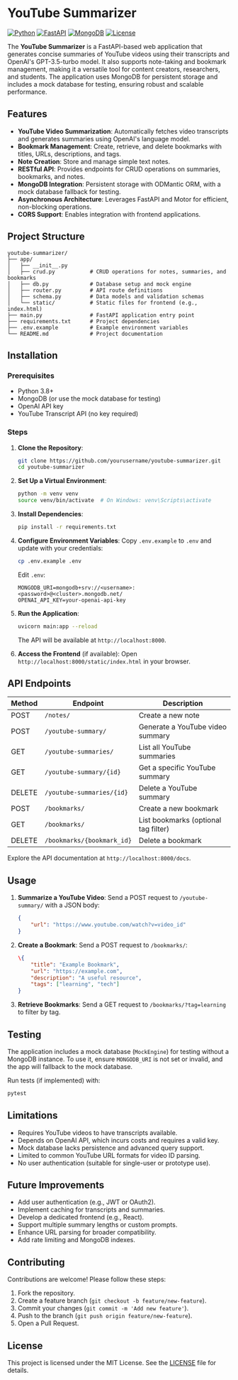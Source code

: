 
# YouTube Summarizer

[![Python](https://img.shields.io/badge/Python-3.8%2B-blue)](https://www.python.org/)
[![FastAPI](https://img.shields.io/badge/FastAPI-0.115.11-green)](https://fastapi.tiangolo.com/)
[![MongoDB](https://img.shields.io/badge/MongoDB-4.0%2B-brightgreen)](https://www.mongodb.com/)
[![License](https://img.shields.io/badge/License-MIT-yellow)](LICENSE)

The **YouTube Summarizer** is a FastAPI-based web application that generates concise summaries of YouTube videos using their transcripts and OpenAI's GPT-3.5-turbo model. It also supports note-taking and bookmark management, making it a versatile tool for content creators, researchers, and students. The application uses MongoDB for persistent storage and includes a mock database for testing, ensuring robust and scalable performance.

## Features

- **YouTube Video Summarization**: Automatically fetches video transcripts and generates summaries using OpenAI's language model.
- **Bookmark Management**: Create, retrieve, and delete bookmarks with titles, URLs, descriptions, and tags.
- **Note Creation**: Store and manage simple text notes.
- **RESTful API**: Provides endpoints for CRUD operations on summaries, bookmarks, and notes.
- **MongoDB Integration**: Persistent storage with ODMantic ORM, with a mock database fallback for testing.
- **Asynchronous Architecture**: Leverages FastAPI and Motor for efficient, non-blocking operations.
- **CORS Support**: Enables integration with frontend applications.

## Project Structure

```
youtube-summarizer/
├── app/
│   ├── __init__.py
│   ├── crud.py           # CRUD operations for notes, summaries, and bookmarks
│   ├── db.py             # Database setup and mock engine
│   ├── router.py         # API route definitions
│   ├── schema.py         # Data models and validation schemas
│   └── static/           # Static files for frontend (e.g., index.html)
├── main.py               # FastAPI application entry point
├── requirements.txt      # Project dependencies
├── .env.example          # Example environment variables
└── README.md             # Project documentation
```

## Installation

### Prerequisites

- Python 3.8+
- MongoDB (or use the mock database for testing)
- OpenAI API key
- YouTube Transcript API (no key required)

### Steps

1. **Clone the Repository**:
   ```bash
   git clone https://github.com/yourusername/youtube-summarizer.git
   cd youtube-summarizer
   ```

2. **Set Up a Virtual Environment**:
   ```bash
   python -m venv venv
   source venv/bin/activate  # On Windows: venv\Scripts\activate
   ```

3. **Install Dependencies**:
   ```bash
   pip install -r requirements.txt
   ```

4. **Configure Environment Variables**:
   Copy `.env.example` to `.env` and update with your credentials:
   ```bash
   cp .env.example .env
   ```
   Edit `.env`:
   ```
   MONGODB_URI=mongodb+srv://<username>:<password>@<cluster>.mongodb.net/
   OPENAI_API_KEY=your-openai-api-key
   ```

5. **Run the Application**:
   ```bash
   uvicorn main:app --reload
   ```
   The API will be available at `http://localhost:8000`.

6. **Access the Frontend** (if available):
   Open `http://localhost:8000/static/index.html` in your browser.

## API Endpoints

| Method | Endpoint                     | Description                              |
|--------|------------------------------|------------------------------------------|
| POST   | `/notes/`                    | Create a new note                        |
| POST   | `/youtube-summary/`          | Generate a YouTube video summary         |
| GET    | `/youtube-summaries/`        | List all YouTube summaries               |
| GET    | `/youtube-summary/{id}`      | Get a specific YouTube summary           |
| DELETE | `/youtube-summaries/{id}`    | Delete a YouTube summary                 |
| POST   | `/bookmarks/`                | Create a new bookmark                    |
| GET    | `/bookmarks/`                | List bookmarks (optional tag filter)     |
| DELETE | `/bookmarks/{bookmark_id}`   | Delete a bookmark                        |

Explore the API documentation at `http://localhost:8000/docs`.

## Usage

1. **Summarize a YouTube Video**:
   Send a POST request to `/youtube-summary/` with a JSON body:
   ```json
   {
       "url": "https://www.youtube.com/watch?v=video_id"
   }
   ```

2. **Create a Bookmark**:
   Send a POST request to `/bookmarks/`:
   ```json
   \{
       "title": "Example Bookmark",
       "url": "https://example.com",
       "description": "A useful resource",
       "tags": ["learning", "tech"]
   }
   ```

3. **Retrieve Bookmarks**:
   Send a GET request to `/bookmarks/?tag=learning` to filter by tag.

## Testing

The application includes a mock database (`MockEngine`) for testing without a MongoDB instance. To use it, ensure `MONGODB_URI` is not set or invalid, and the app will fallback to the mock database.

Run tests (if implemented) with:
```bash
pytest
```

## Limitations

- Requires YouTube videos to have transcripts available.
- Depends on OpenAI API, which incurs costs and requires a valid key.
- Mock database lacks persistence and advanced query support.
- Limited to common YouTube URL formats for video ID parsing.
- No user authentication (suitable for single-user or prototype use).

## Future Improvements

- Add user authentication (e.g., JWT or OAuth2).
- Implement caching for transcripts and summaries.
- Develop a dedicated frontend (e.g., React).
- Support multiple summary lengths or custom prompts.
- Enhance URL parsing for broader compatibility.
- Add rate limiting and MongoDB indexes.

## Contributing

Contributions are welcome! Please follow these steps:

1. Fork the repository.
2. Create a feature branch (`git checkout -b feature/new-feature`).
3. Commit your changes (`git commit -m 'Add new feature'`).
4. Push to the branch (`git push origin feature/new-feature`).
5. Open a Pull Request.

## License

This project is licensed under the MIT License. See the [LICENSE](LICENSE) file for details.


